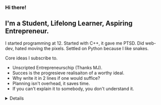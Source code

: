 ### Hi there!

## I'm a Student, Lifelong Learner, Aspiring Entrepreneur.

I started programming at 12. Started with C++, it gave me PTSD. Did web-dev, hated moving the pixels. Settled on Python because I like snakes.    

Core ideas I subscribe to. 
- Unscripted Entrepreneurschip (Thanks MJ).
- Succes is the progresieve realisaiton of a worthy ideal.
- Why write it in 2 lines if one would suffice?
- Planning isn't overhead, it saves time. 
- If you can't explain it to somebody, you don't understand it. 

<details>
  <img align="left" alt="Jakubk's stats" width="600px" src="https://github-readme-stats.vercel.app/api?username=JakubK2004" />
</details>

[linkedin]: https://www.linkedin.com/in/jakub-korus-254bb516a
